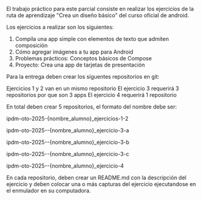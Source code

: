 El trabajo práctico para este parcial consiste en realizar los ejercicios de la ruta de aprendizaje "Crea un diseño básico" del curso oficial de android.

Los ejercicios a realizar son los siguientes:

1. Compila una app simple con elementos de texto que admiten composición
2. Cómo agregar imágenes a tu app para Android
3. Problemas prácticos: Conceptos básicos de Compose
4. Proyecto: Crea una app de tarjetas de presentación

Para la entrega deben crear los siguentes repositorios en git:

Ejercicios 1 y 2 van en un mismo repositorio
El ejercicio 3 requerirá 3 repositorios por que son 3 apps
El ejercicio 4 requerirá 1 repositorio

En total deben crear 5 repositorios, el formato del nombre debe ser:

ipdm-oto-2025-{nombre_alumno}_ejercicios-1-2

ipdm-oto-2025--{nombre_alumno}_ejercicio-3-a

ipdm-oto-2025--{nombre_alumno}_ejercicio-3-b

ipdm-oto-2025--{nombre_alumno}_ejercicio-3-c

ipdm-oto-2025--{nombre_alumno}_ejercicio-4


En cada repositorio, deben crear un README.md con la descripción del ejercicio y deben colocar una o más capturas del ejercicio ejecutandose en el enmulador en su computadora.

